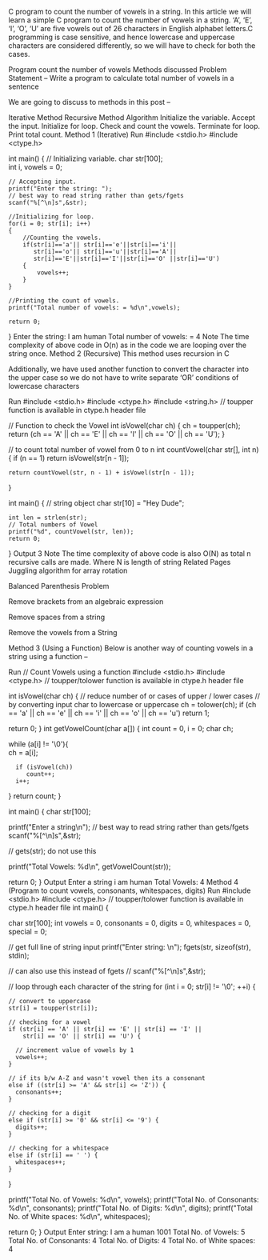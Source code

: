 C program to count the number of vowels in a string.
In this article we will learn a simple C program to count the number of vowels in a string.
‘A’, ‘E’, ‘I’, ‘O’, ‘U’ are five vowels out of 26 characters in English alphabet letters.C programming is case sensitive, and hence lowercase and uppercase characters are considered differently, so we will have to check for both the cases.

Program count the number of vowels
Methods discussed
Problem Statement – Write a program to calculate total number of vowels in a sentence

We are going to discuss to methods in this post –

Iterative Method
Recursive Method
Algorithm
Initialize the variable.
Accept the input.
Initialize for loop.
Check and count the vowels.
Terminate for loop.
Print total count.
Method 1 (Iterative)
Run
#include <stdio.h>
#include <ctype.h>
 
int main()
{
    // Initializing variable.
    char str[100];  
    int i, vowels = 0;
    
    // Accepting input.
    printf("Enter the string: ");
    // best way to read string rather than gets/fgets
    scanf("%[^\n]s",&str);
    
    //Initializing for loop. 
    for(i = 0; str[i]; i++)  
    {
        //Counting the vowels.
        if(str[i]=='a'|| str[i]=='e'||str[i]=='i'||
           str[i]=='o'|| str[i]=='u'||str[i]=='A'||
           str[i]=='E'||str[i]=='I'||str[i]=='O' ||str[i]=='U')
        {
            vowels++;
        }
    }
 	
    //Printing the count of vowels.
    printf("Total number of vowels: = %d\n",vowels);
    
    return 0;
}
Enter the string: I am human
Total number of vowels: = 4
Note
The time complexity of above code in O(n) as in the code we are looping over the string once.
Method 2 (Recursive)
This method uses recursion in C

Additionally, we have used another function to convert the character into the upper case so we do not have to write separate ‘OR’ conditions of lowercase characters

Run
#include <stdio.h>
#include <ctype.h>
#include <string.h>
// toupper function is available in ctype.h header file

// Function to check the Vowel
int isVowel(char ch) 
{
    ch = toupper(ch);
    return (ch == 'A' || ch == 'E' || ch == 'I' || ch == 'O' || ch == 'U');
}

// to count total number of vowel from 0 to n
int countVowel(char str[], int n) 
{
    if (n == 1) 
        return isVowel(str[n - 1]);
    
    return countVowel(str, n - 1) + isVowel(str[n - 1]);
}

int main() {
    // string object
    char str[10] = "Hey Dude";
    
    int len = strlen(str);
    // Total numbers of Vowel
    printf("%d", countVowel(str, len));
    return 0;

}
Output
3
Note
The time complexity of above code is also O(N) as total n recursive calls are made. Where N is length of string
Related Pages
Juggling algorithm for array rotation

Balanced Parenthesis Problem

Remove brackets from an algebraic expression

Remove spaces from a string

Remove the vowels from a String

Method 3 (Using a Function)
Below is another way of counting vowels in a string using a function –

Run
// Count Vowels using a function
#include <stdio.h>
#include <ctype.h>
// toupper/tolower function is available in ctype.h header file

int isVowel(char ch)
{
    // reduce number of or cases of upper / lower cases 
    // by converting input char to lowercase or uppercase
    ch = tolower(ch);
    if (ch == 'a' || ch == 'e' || ch == 'i' || ch == 'o' || ch == 'u')
        return 1;
   
   return 0;
}
int getVowelCount(char a[])
{
   int count = 0, i = 0;
   char ch;
   
   while (a[i] != '\0'){  
      ch = a[i];
      
      if (isVowel(ch))
         count++;
      i++;
   }
   return count;
}


int main()
{
   char str[100];

   printf("Enter a string\n");
   // best way to read string rather than gets/fgets
   scanf("%[^\n]s",&str);
    
   // gets(str); do not use this
   
   printf("Total Vowels: %d\n", getVowelCount(str));
   
   return 0;
}
Output
Enter a string
i am human
Total Vowels: 4
Method 4 (Program to count vowels, consonants, whitespaces, digits)
Run
#include <stdio.h>
#include <ctype.h>
// toupper/tolower function is available in ctype.h header file
int main() {

  char str[100];
  int vowels = 0, consonants = 0, digits = 0, whitespaces = 0, special = 0;

  // get full line of string input
  printf("Enter string: \n");
  fgets(str, sizeof(str), stdin);
  
  // can also use this instead of fgets
  // scanf("%[^\n]s",&str);

  // loop through each character of the string
  for (int i = 0; str[i] != '\0'; ++i) {

    // convert to uppercase
    str[i] = toupper(str[i]);

    // checking for a vowel
    if (str[i] == 'A' || str[i] == 'E' || str[i] == 'I' ||
        str[i] == 'O' || str[i] == 'U') {

      // increment value of vowels by 1
      vowels++;
    }

    // if its b/w A-Z and wasn't vowel then its a consonant
    else if ((str[i] >= 'A' && str[i] <= 'Z')) {
      consonants++;
    }

    // checking for a digit
    else if (str[i] >= '0' && str[i] <= '9') {
      digits++;
    }

    // checking for a whitespace
    else if (str[i] == ' ') {
      whitespaces++;
    }
  }

  printf("Total No. of Vowels: %d\n", vowels);
  printf("Total No. of Consonants: %d\n", consonants);
  printf("Total No. of Digits: %d\n", digits);
  printf("Total No. of White spaces: %d\n", whitespaces);

  return 0;
}
Output
Enter string: 
I am a human 1001
Total No. of Vowels: 5
Total No. of Consonants: 4
Total No. of Digits: 4
Total No. of White spaces: 4
